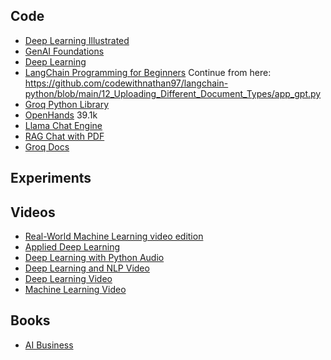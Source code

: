 ## Code

- [Deep Learning Illustrated](https://github.com/the-deep-learners/deep-learning-illustrated)
- [GenAI Foundations](https://github.com/robbarto2/GenAI-Foundations)
- [Deep Learning](https://github.com/sinanuozdemir/oreilly-pytorch-dl)
- [LangChain Programming for Beginners](https://github.com/codewithnathan97/langchain-python)
		Continue from here: https://github.com/codewithnathan97/langchain-python/blob/main/12_Uploading_Different_Document_Types/app_gpt.py
- [Groq Python Library](https://github.com/groq/groq-python)
- [OpenHands](https://github.com/All-Hands-AI/OpenHands) 39.1k
- [Llama Chat Engine](https://github.com/developersdigest/llm-answer-engine)
- [RAG Chat with PDF](https://github.com/sudarshan-koirala/rag-chat-with-pdf)
- [Groq Docs](https://docs-chat.groqcloud.com/)

## Experiments



## Videos

- [Real-World Machine Learning video edition](https://learning.oreilly.com/videos/real-world-machine-learning/9781617291920VE/)
- [Applied Deep Learning](https://learning.oreilly.com/library/view/applied-deep-learning/9781484280201/)
- [Deep Learning with Python Audio](https://learning.oreilly.com/videos/deep-learning-with/9781617296864VE/)
- [Deep Learning and NLP Video](https://learning.oreilly.com/course/deep-learning-for/9780136620013/)
- [Deep Learning Video](https://learning.oreilly.com/course/deep-learning-with/9780136617617/)
- [Machine Learning Video](https://learning.oreilly.com/course/machine-learning-with/9780135474198/)

## Books

- [AI Business](https://learning.oreilly.com/library/view/artificial-intelligence-business/9781800566514/Text/Artificial_inter-8.xhtml#sigil_toc_id_21)


